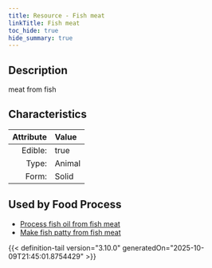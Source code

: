 ```yaml
---
title: Resource - Fish meat
linkTitle: Fish meat
toc_hide: true
hide_summary: true
---
```

<!-- This is generated by the MarsSim HelpGenertor, do not edit. -->

## Description
&#10;&#9;&#9;meat from fish

## Characteristics

| Attribute      | Value |
|--------:|:------|
|Edible:|true|
|Type:|Animal|
|Form:|Solid|
 



    
## Used by Food Process

- [Process fish oil from fish meat](/docs/definitions/food/process-fish-oil-from-fish-meat)
- [Make fish patty from fish meat](/docs/definitions/food/make-fish-patty-from-fish-meat)



{{< definition-tail version="3.10.0" generatedOn="2025-10-09T21:45:01.8754429" >}}


